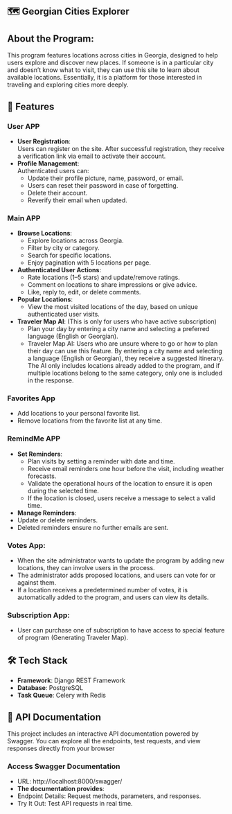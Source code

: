## 🗺️ Georgian Cities Explorer

## About the Program:
This program features locations across cities in Georgia, designed to help users explore and discover new places. If someone is in a particular city and doesn’t know what to visit, they can use this site to learn about available locations. Essentially, it is a platform for those interested in traveling and exploring cities more deeply.


## 🚀 Features  

### **User APP**  
- **User Registration**:  
  Users can register on the site. After successful registration, they receive a verification link via email to activate their account.  
- **Profile Management**:  
  Authenticated users can:  
  - Update their profile picture, name, password, or email.  
  - Users can reset their password in case of forgetting. 
  - Delete their account.  
  - Reverify their email when updated.  

### **Main APP**  
- **Browse Locations**:  
  - Explore locations across Georgia.  
  - Filter by city or category.  
  - Search for specific locations.  
  - Enjoy pagination with 5 locations per page.  
- **Authenticated User Actions**:  
  - Rate locations (1–5 stars) and update/remove ratings.  
  - Comment on locations to share impressions or give advice.  
  - Like, reply to, edit, or delete comments.  
- **Popular Locations**:  
  - View the most visited locations of the day, based on unique authenticated user visits.  
- **Traveler Map AI**: (This is only for users who have active subscription)
  - Plan your day by entering a city name and selecting a preferred language (English or Georgian).  
  - Traveler Map AI: Users who are unsure where to go or how to plan their day can use this feature. By entering a city name and selecting a language &#40;English or Georgian&#41;, they receive a suggested itinerary. The AI only includes locations already added to the program, and if multiple locations belong to the same category, only one is included in the response.

### **Favorites App**
- Add locations to your personal favorite list.
- Remove locations from the favorite list at any time.


### **RemindMe APP**  
- **Set Reminders**:  
  - Plan visits by setting a reminder with date and time.  
  - Receive email reminders one hour before the visit, including weather forecasts.
  - Validate the operational hours of the location to ensure it is open during the selected time.
  - If the location is closed, users receive a message to select a valid time.
- **Manage Reminders**:
 - Update or delete reminders.
- Deleted reminders ensure no further emails are sent.
### Votes App:
- When the site administrator wants to update the program by adding new locations, they can involve users in the process.
- The administrator adds proposed locations, and users can vote for or against them.
- If a location receives a predetermined number of votes, it is automatically added to the program, and users can view its details.

### Subscription App:
- User can purchase one of subscription to have access to special feature of program (Generating Traveler Map).


## 🛠️ Tech Stack  
- **Framework**: Django REST Framework   
- **Database**: PostgreSQL
- **Task Queue**: Celery with Redis

## 📄 API Documentation
This project includes an interactive API documentation powered by Swagger. You can explore all the endpoints, test requests, and view responses directly from your browser

### Access Swagger Documentation

- URL: http://localhost:8000/swagger/
- **The documentation provides**:
 - Endpoint Details: Request methods, parameters, and responses.
 - Try It Out: Test API requests in real time.